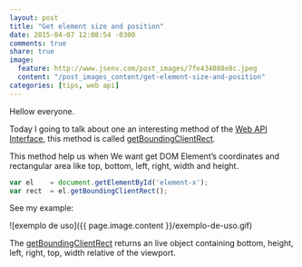 ```yaml
---
layout: post
title: "Get element size and position"
date: 2015-04-07 12:08:54 -0300
comments: true
share: true
image:
  feature: http://www.jsenv.com/post_images/7fe434088e8c.jpeg
  content: "/post_images_content/get-element-size-and-position"
categories: [tips, web api]
---
```


Hellow everyone.

Today I going to talk about one an interesting method of the  [Web API  Interface](https://developer.mozilla.org/en-US/docs/Web/API), this method is called [getBoundingClientRect](https://developer.mozilla.org/en-US/docs/Web/API/Element/getBoundingClientRect).

This method help us when We want get DOM Element’s coordinates and rectangular area like top, bottom, left, right, width and height.


```javascript
var el    = document.getElementById('element-x');
var rect  = el.getBoundingClientRect();
```
See my example:

![exemplo de uso]({{ page.image.content }}/exemplo-de-uso.gif)

The  [getBoundingClientRect](https://developer.mozilla.org/en-US/docs/Web/API/Element/getBoundingClientRect) returns an live object containing  bottom, height, left, right, top, width relative of the viewport.
